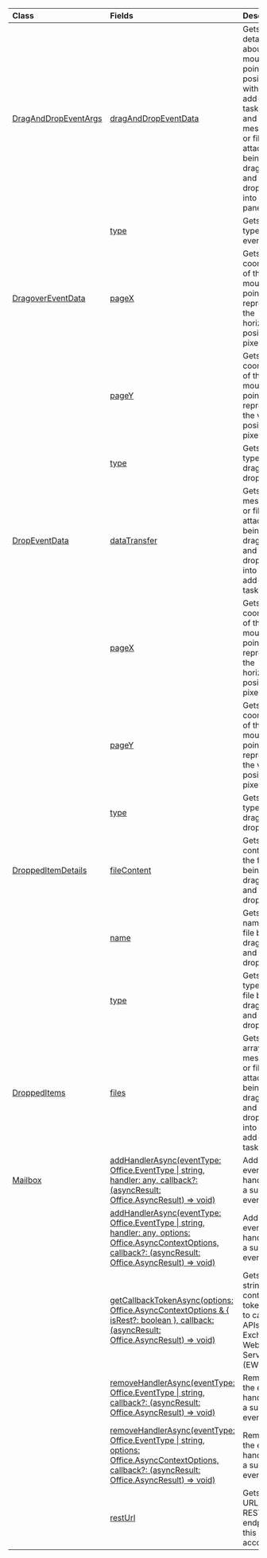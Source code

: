 | Class | Fields | Description |
|:---|:---|:---|
|[DragAndDropEventArgs](/.draganddropeventargs)|[dragAndDropEventData](/.draganddropeventargs#outlook-javascript/api/outlook/-draganddropeventargs-draganddropeventdata-member)|Gets the details about the mouse pointer position within an add-in's task pane and the messages or file attachments being dragged and dropped into the task pane.|
||[type](/.draganddropeventargs#outlook-javascript/api/outlook/-draganddropeventargs-type-member)|Gets the type of the event.|
|[DragoverEventData](/.dragovereventdata)|[pageX](/.dragovereventdata#outlook-javascript/api/outlook/-dragovereventdata-pagex-member)|Gets the x-coordinate of the mouse pointer that represents the horizontal position in pixels.|
||[pageY](/.dragovereventdata#outlook-javascript/api/outlook/-dragovereventdata-pagey-member)|Gets the y-coordinate of the mouse pointer that represents the vertical position in pixels.|
||[type](/.dragovereventdata#outlook-javascript/api/outlook/-dragovereventdata-type-member)|Gets the type of drag-and-drop event.|
|[DropEventData](/.dropeventdata)|[dataTransfer](/.dropeventdata#outlook-javascript/api/outlook/-dropeventdata-datatransfer-member)|Gets the messages or file attachments being dragged and dropped into an add-in's task pane.|
||[pageX](/.dropeventdata#outlook-javascript/api/outlook/-dropeventdata-pagex-member)|Gets the x-coordinate of the mouse pointer that represents the horizontal position in pixels.|
||[pageY](/.dropeventdata#outlook-javascript/api/outlook/-dropeventdata-pagey-member)|Gets the y-coordinate of the mouse pointer that represents the vertical position in pixels.|
||[type](/.dropeventdata#outlook-javascript/api/outlook/-dropeventdata-type-member)|Gets the type of drag-and-drop event.|
|[DroppedItemDetails](/.droppeditemdetails)|[fileContent](/.droppeditemdetails#outlook-javascript/api/outlook/-droppeditemdetails-filecontent-member)|Gets the contents of the file being dragged and dropped.|
||[name](/.droppeditemdetails#outlook-javascript/api/outlook/-droppeditemdetails-name-member)|Gets the name of the file being dragged and dropped.|
||[type](/.droppeditemdetails#outlook-javascript/api/outlook/-droppeditemdetails-type-member)|Gets the type of the file being dragged and dropped.|
|[DroppedItems](/.droppeditems)|[files](/.droppeditems#outlook-javascript/api/outlook/-droppeditems-files-member)|Gets an array of the messages or file attachments being dragged and dropped into an add-in's task pane.|
|[Mailbox](/.mailbox)|[addHandlerAsync(eventType: Office.EventType \| string, handler: any, callback?: (asyncResult: Office.AsyncResult<void>) => void)](/.mailbox#outlook-javascript/api/outlook/-mailbox-addhandlerasync-member(1))|Adds an event handler for a supported event.|
||[addHandlerAsync(eventType: Office.EventType \| string, handler: any, options: Office.AsyncContextOptions, callback?: (asyncResult: Office.AsyncResult<void>) => void)](/.mailbox#outlook-javascript/api/outlook/-mailbox-addhandlerasync-member(1))|Adds an event handler for a supported event.|
||[getCallbackTokenAsync(options: Office.AsyncContextOptions & { isRest?: boolean }, callback: (asyncResult: Office.AsyncResult<string>) => void)](/.mailbox#outlook-javascript/api/outlook/-mailbox-getcallbacktokenasync-member(1))|Gets a string that contains a token used to call REST APIs or Exchange Web Services (EWS).|
||[removeHandlerAsync(eventType: Office.EventType \| string, callback?: (asyncResult: Office.AsyncResult<void>) => void)](/.mailbox#outlook-javascript/api/outlook/-mailbox-removehandlerasync-member(1))|Removes the event handlers for a supported event type.|
||[removeHandlerAsync(eventType: Office.EventType \| string, options: Office.AsyncContextOptions, callback?: (asyncResult: Office.AsyncResult<void>) => void)](/.mailbox#outlook-javascript/api/outlook/-mailbox-removehandlerasync-member(1))|Removes the event handlers for a supported event type.|
||[restUrl](/.mailbox#outlook-javascript/api/outlook/-mailbox-resturl-member)|Gets the URL of the REST endpoint for this email account.|
